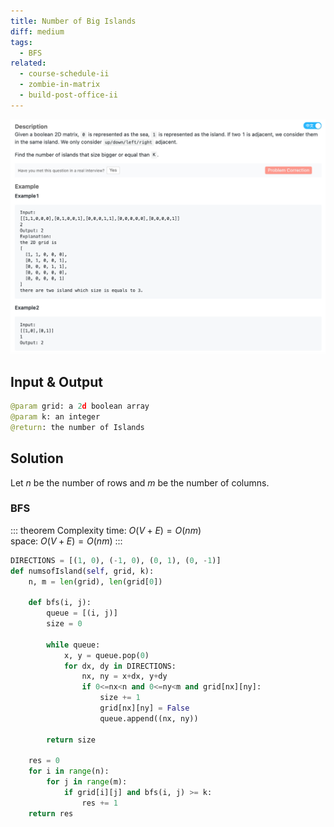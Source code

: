 ```yaml
---
title: Number of Big Islands
diff: medium
tags:
  - BFS
related:
  - course-schedule-ii
  - zombie-in-matrix
  - build-post-office-ii
---
```


<img class="medium-zoom" src="/algo/number-of-big-islands.png" alt="https://www.lintcode.com/problem/number-of-big-islands">

## Input & Output

```py
@param grid: a 2d boolean array
@param k: an integer
@return: the number of Islands
```

## Solution

Let $n$ be the number of rows and $m$ be the number of columns.

### BFS

::: theorem Complexity
time: $O(V + E) = O(nm)$  
space: $O(V + E) = O(nm)$
:::

```py
DIRECTIONS = [(1, 0), (-1, 0), (0, 1), (0, -1)]
def numsofIsland(self, grid, k):
    n, m = len(grid), len(grid[0])

    def bfs(i, j):
        queue = [(i, j)]
        size = 0

        while queue:
            x, y = queue.pop(0)
            for dx, dy in DIRECTIONS:
                nx, ny = x+dx, y+dy
                if 0<=nx<n and 0<=ny<m and grid[nx][ny]:
                    size += 1
                    grid[nx][ny] = False
                    queue.append((nx, ny))

        return size

    res = 0
    for i in range(n):
        for j in range(m):
            if grid[i][j] and bfs(i, j) >= k:
                res += 1
    return res
```

